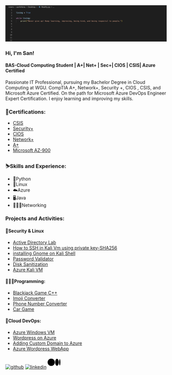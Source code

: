 <img src="https://github.com/sanfofana/multipurpfiles/blob/main/Banner.png" height="40%" width="100%" alt="Disk Sanitization Steps"/>

### Hi, I'm San!
#### BAS-Cloud Computing Student | A+| Net+ | Sec+| CIOS | CSIS| Azure Certified
Passionate IT Professional, pursuing my Bachelor Degree in Cloud Computing at WGU. CompTIA A+, Network+, Security +, CIOS , CSIS, and Microsoft Azure Certified. On the path for Microsoft Azure DevOps Engineer Expert Certification. I enjoy learning and improving my skills.

### 📜Certifications:
* [CSIS](https://www.credly.com/badges/fbc2e028-3c5f-46f0-8a95-59563f7115bb/linked_in_profile)
* [Security+](https://www.credly.com/badges/f129a17b-efce-4c5d-af9f-bcc6323bbba8/linked_in_profile)
* [CIOS](https://www.credly.com/badges/19333f72-39e8-4085-a4f8-37f8ebdf8a74/linked_in_profile)
* [Network+](https://www.credly.com/badges/80a42236-22dd-49f3-ac90-547cccca1503/linked_in_profile)
* [A+](https://www.credly.com/badges/7ff4c8e2-7d89-4c25-8f2d-ca944eb4e21f/linked_in_profile)
* [Microsoft AZ-900](https://www.credly.com/badges/00e0b6dd-b726-473a-b88a-9032b4ca05d2?source=linked_in_profile)

### ⛷Skills and Experience: 
* 🐍Python
* 🐧Linux
* ☁️Azure
* 🖥Java
* 👨🏾‍🎓Networking

### Projects and Activities:

#### 🔐Security & Linux
* [Active Directory Lab](https://github.com/sanfofana/ActiveDirectoryLab)
* [How to SSH in Kali Vm using private key-SHA256](https://github.com/sanfofana/SSH_in_Azure_Linux_VM_using_Private_Key/blob/main/README.md)
* [installing Gnome on Kali Shell](https://github.com/sanfofana/Creating-Desktop-Environment-for-linux-VM-using-Gnome)
* [Password Validator](https://github.com/sanfofana/password_validator.py-)
* [Disk Sanitization](https://github.com/sanfofana/Disk_sanitization)
* [Azure Kali VM](https://github.com/sanfofana/Azure_Kali_Vm)

#### 👨🏾‍💻Programming:
* [Blackjack Game C++](https://github.com/sanfofana/blackjackgame)
* [Imoji Converter](https://github.com/sanfofana/imojis_converter)
* [Phone Number Converter](https://github.com/sanfofana/phone_number_converter)
* [Car Game](https://github.com/sanfofana/car_game)

#### 🦚Cloud DevOps:
* [Azure Windows VM](https://github.com/sanfofana/AzureWindowsVm)
* [Wordpress on Azure](https://github.com/sanfofana/wordpress_on_Azure)
* [Adding Custom Domain to Azure](https://github.com/sanfofana/custom-domain-to-Azure)
* [Azure Wordpress WebApp](https://github.com/sanfofana/Azure_WordpressVm)


[<img src='https://cdn.jsdelivr.net/npm/simple-icons@3.0.1/icons/github.svg' alt='github' height='40'>](https://github.com/sanfofana)  [<img src='https://cdn.jsdelivr.net/npm/simple-icons@3.0.1/icons/linkedin.svg' alt='linkedin' height='40'>](https://www.linkedin.com/in/sanfofana/) 
[<img src='https://github.com/sanfofana/multipurpfiles/blob/main/medium_Icon.png' alt='Medium' height='40'>](https://www.medium.com/@sanfofana)



<!--
**joshmadakor1/joshmadakor1** is a ✨ _special_ ✨ repository because its `README.md` (this file) appears on your GitHub profile.

Here are some ideas to get you started:

- 🔭 I’m currently working on ...
- 🌱 I’m currently learning ...
- 👯 I’m looking to collaborate on ...
- 🤔 I’m looking for help with ...
- 💬 Ask me about ...
- 📫 How to reach me: ...
- 😄 Pronouns: ...
- ⚡ Fun fact: ...
-->
